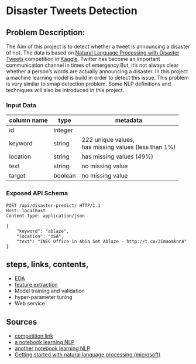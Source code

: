 # Disaster Tweets Detection

## Problem Description:

The Aim of this project is to detect whether a tweet is announcing a disaster of not. The data is based
on [Natural Language Processing with Disaster Tweets](https://www.kaggle.com/competitions/nlp-getting-started/)
competition in [Kaggle](https://www.kaggle.com/). Twitter has become an important communication channel in times of
emergency.But, it’s not always clear whether a person’s words are actually announcing a disaster.
In this project a machine learning model is build in order to detect this issue. This problem is very similar to smap
detection problem. Some NLP definitions and techniques will also be introduced in this project.

### Input Data

| column name | type    | metadata                                                  |
|-------------|---------|-----------------------------------------------------------|
| id          | integer |                                                           |
| keyword     | string  | 222 unique values, <br> has missing values (less than 1%) |
| location    | string  | has missing values (49%)                                  |
| text        | string  | no missing value                                          |
| target      | boolean | no missing value                                          |

### Exposed API Schema

```http request
POST /api/disaster-predict/ HTTP/1.1
Host: localhost
Content-Type: application/json

{
    "keyword": "ablaze",
    "location": "USA",
    "text": "INEC Office in Abia Set Ablaze - http://t.co/3ImaomknnA"
}
```

## steps, links, contents,

- [EDA](./eda.ipynb)
- [feature extraction](./feature-eng.ipynb)
- Model training and validation
- hyper-parameter tuning
- Web service

## Sources

- [competition link](https://www.kaggle.com/competitions/nlp-getting-started/)
- [a notebook learning NLP](https://www.kaggle.com/code/faressayah/natural-language-processing-nlp-for-beginners#%F0%9F%94%81-Representing-text-as-numerical-data)
- [another notebook learning NLP](https://www.kaggle.com/code/philculliton/nlp-getting-started-tutorial/notebook)
- [Getting started with natural language processing (microsoft)](https://microsoft.github.io/ML-For-Beginners/#/6-NLP/README?id=lessons)

[//]: # (add this to kaggle note book too and mention it here)